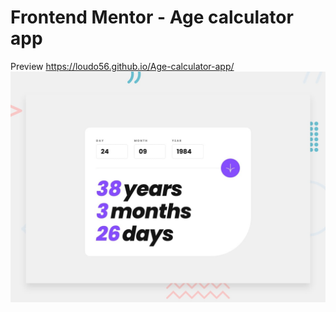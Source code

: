 # Frontend Mentor - Age calculator app
Preview https://loudo56.github.io/Age-calculator-app/
![Design preview for the Age calculator app coding challenge](./design/desktop-preview.jpg)

